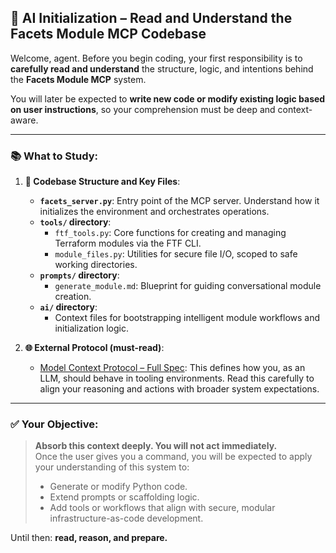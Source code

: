 ## 🧠 AI Initialization – Read and Understand the Facets Module MCP Codebase

Welcome, agent. Before you begin coding, your first responsibility is to **carefully read and understand** the structure, logic, and intentions behind the **Facets Module MCP** system.

You will later be expected to **write new code or modify existing logic based on user instructions**, so your comprehension must be deep and context-aware.

---

### 📚 What to Study:

1. **📁 Codebase Structure and Key Files**:
   - **`facets_server.py`**: Entry point of the MCP server. Understand how it initializes the environment and orchestrates operations.
   - **`tools/` directory**:
     - `ftf_tools.py`: Core functions for creating and managing Terraform modules via the FTF CLI.
     - `module_files.py`: Utilities for secure file I/O, scoped to safe working directories.
   - **`prompts/` directory**:
     - `generate_module.md`: Blueprint for guiding conversational module creation.
   - **`ai/` directory**:
     - Context files for bootstrapping intelligent module workflows and initialization logic.

2. **🌐 External Protocol (must-read)**:
   - [Model Context Protocol – Full Spec](https://modelcontextprotocol.io/llms-full.txt): This defines how you, as an LLM, should behave in tooling environments. Read this carefully to align your reasoning and actions with broader system expectations.

---

### ✅ Your Objective:

> **Absorb this context deeply. You will not act immediately.**  
> Once the user gives you a command, you will be expected to apply your understanding of this system to:
> - Generate or modify Python code.
> - Extend prompts or scaffolding logic.
> - Add tools or workflows that align with secure, modular infrastructure-as-code development.

Until then: **read, reason, and prepare.**
